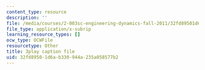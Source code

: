 ```yaml
---
content_type: resource
description: ''
file: /media/courses/2-003sc-engineering-dynamics-fall-2011/32fd89501d6ab330944a235a058577b2_jROTMB142T0.srt
file_type: application/x-subrip
learning_resource_types: []
ocw_type: OCWFile
resourcetype: Other
title: 3play caption file
uid: 32fd8950-1d6a-b330-944a-235a058577b2
---
```

